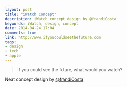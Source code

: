 ```yaml
---
layout: post
title: "iWatch Concept"
description: iWatch concept design by @frandiCosta
keywords: iWatch, design, concept
date: 2014-04-24 17:04
comments: true
link: http://www.ifyoucouldseethefuture.com
tags: 
- design 
- tech
- apple
---
```


> If you could see the future, what would you watch?

Neat concept design by [@frandiCosta](http://twitter.com/frandiCosta)